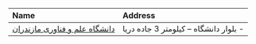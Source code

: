 | Name                                     | Address                               |
|:-----------------------------------------|:--------------------------------------|
| [دانشگاه علم و فناوری مازندران](http://) | بلوار دانشگاه – کیلومتر 3 جاده دریا - |